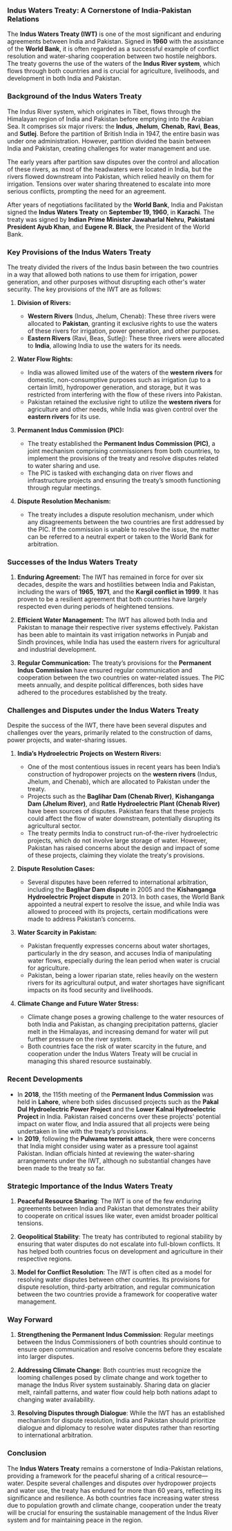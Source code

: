 ### **Indus Waters Treaty: A Cornerstone of India-Pakistan Relations**

The **Indus Waters Treaty (IWT)** is one of the most significant and enduring agreements between India and Pakistan. Signed in **1960** with the assistance of the **World Bank**, it is often regarded as a successful example of conflict resolution and water-sharing cooperation between two hostile neighbors. The treaty governs the use of the waters of the **Indus River system**, which flows through both countries and is crucial for agriculture, livelihoods, and development in both India and Pakistan.

### **Background of the Indus Waters Treaty**
The Indus River system, which originates in Tibet, flows through the Himalayan region of India and Pakistan before emptying into the Arabian Sea. It comprises six major rivers: the **Indus**, **Jhelum**, **Chenab**, **Ravi**, **Beas**, and **Sutlej**. Before the partition of British India in 1947, the entire basin was under one administration. However, partition divided the basin between India and Pakistan, creating challenges for water management and use.

The early years after partition saw disputes over the control and allocation of these rivers, as most of the headwaters were located in India, but the rivers flowed downstream into Pakistan, which relied heavily on them for irrigation. Tensions over water sharing threatened to escalate into more serious conflicts, prompting the need for an agreement.

After years of negotiations facilitated by the **World Bank**, India and Pakistan signed the **Indus Waters Treaty** on **September 19, 1960**, in **Karachi**. The treaty was signed by **Indian Prime Minister Jawaharlal Nehru**, **Pakistani President Ayub Khan**, and **Eugene R. Black**, the President of the World Bank.

### **Key Provisions of the Indus Waters Treaty**
The treaty divided the rivers of the Indus basin between the two countries in a way that allowed both nations to use them for irrigation, power generation, and other purposes without disrupting each other's water security. The key provisions of the IWT are as follows:

1. **Division of Rivers:**
   - **Western Rivers** (Indus, Jhelum, Chenab): These three rivers were allocated to **Pakistan**, granting it exclusive rights to use the waters of these rivers for irrigation, power generation, and other purposes.
   - **Eastern Rivers** (Ravi, Beas, Sutlej): These three rivers were allocated to **India**, allowing India to use the waters for its needs.

2. **Water Flow Rights:**
   - India was allowed limited use of the waters of the **western rivers** for domestic, non-consumptive purposes such as irrigation (up to a certain limit), hydropower generation, and storage, but it was restricted from interfering with the flow of these rivers into Pakistan.
   - Pakistan retained the exclusive right to utilize the **western rivers** for agriculture and other needs, while India was given control over the **eastern rivers** for its use.

3. **Permanent Indus Commission (PIC):**
   - The treaty established the **Permanent Indus Commission (PIC)**, a joint mechanism comprising commissioners from both countries, to implement the provisions of the treaty and resolve disputes related to water sharing and use.
   - The PIC is tasked with exchanging data on river flows and infrastructure projects and ensuring the treaty’s smooth functioning through regular meetings.

4. **Dispute Resolution Mechanism:**
   - The treaty includes a dispute resolution mechanism, under which any disagreements between the two countries are first addressed by the PIC. If the commission is unable to resolve the issue, the matter can be referred to a neutral expert or taken to the World Bank for arbitration.

### **Successes of the Indus Waters Treaty**
1. **Enduring Agreement:** The IWT has remained in force for over six decades, despite the wars and hostilities between India and Pakistan, including the wars of **1965**, **1971**, and the **Kargil conflict in 1999**. It has proven to be a resilient agreement that both countries have largely respected even during periods of heightened tensions.

2. **Efficient Water Management:** The IWT has allowed both India and Pakistan to manage their respective river systems effectively. Pakistan has been able to maintain its vast irrigation networks in Punjab and Sindh provinces, while India has used the eastern rivers for agricultural and industrial development.

3. **Regular Communication:** The treaty’s provisions for the **Permanent Indus Commission** have ensured regular communication and cooperation between the two countries on water-related issues. The PIC meets annually, and despite political differences, both sides have adhered to the procedures established by the treaty.

### **Challenges and Disputes under the Indus Waters Treaty**
Despite the success of the IWT, there have been several disputes and challenges over the years, primarily related to the construction of dams, power projects, and water-sharing issues.

1. **India’s Hydroelectric Projects on Western Rivers:**
   - One of the most contentious issues in recent years has been India’s construction of hydropower projects on the **western rivers** (Indus, Jhelum, and Chenab), which are allocated to Pakistan under the treaty. 
   - Projects such as the **Baglihar Dam (Chenab River)**, **Kishanganga Dam (Jhelum River)**, and **Ratle Hydroelectric Plant (Chenab River)** have been sources of disputes. Pakistan fears that these projects could affect the flow of water downstream, potentially disrupting its agricultural sector.
   - The treaty permits India to construct run-of-the-river hydroelectric projects, which do not involve large storage of water. However, Pakistan has raised concerns about the design and impact of some of these projects, claiming they violate the treaty's provisions.

2. **Dispute Resolution Cases:**
   - Several disputes have been referred to international arbitration, including the **Baglihar Dam dispute** in 2005 and the **Kishanganga Hydroelectric Project dispute** in 2013. In both cases, the World Bank appointed a neutral expert to resolve the issue, and while India was allowed to proceed with its projects, certain modifications were made to address Pakistan’s concerns.
   
3. **Water Scarcity in Pakistan:**
   - Pakistan frequently expresses concerns about water shortages, particularly in the dry season, and accuses India of manipulating water flows, especially during the lean period when water is crucial for agriculture.
   - Pakistan, being a lower riparian state, relies heavily on the western rivers for its agricultural output, and water shortages have significant impacts on its food security and livelihoods.

4. **Climate Change and Future Water Stress:**
   - Climate change poses a growing challenge to the water resources of both India and Pakistan, as changing precipitation patterns, glacier melt in the Himalayas, and increasing demand for water will put further pressure on the river system.
   - Both countries face the risk of water scarcity in the future, and cooperation under the Indus Waters Treaty will be crucial in managing this shared resource sustainably.

### **Recent Developments**
- In **2018**, the 115th meeting of the **Permanent Indus Commission** was held in **Lahore**, where both sides discussed projects such as the **Pakal Dul Hydroelectric Power Project** and the **Lower Kalnai Hydroelectric Project** in India. Pakistan raised concerns over these projects' potential impact on water flow, and India assured that all projects were being undertaken in line with the treaty’s provisions.
- In **2019**, following the **Pulwama terrorist attack**, there were concerns that India might consider using water as a pressure tool against Pakistan. Indian officials hinted at reviewing the water-sharing arrangements under the IWT, although no substantial changes have been made to the treaty so far.
  
### **Strategic Importance of the Indus Waters Treaty**
1. **Peaceful Resource Sharing**: The IWT is one of the few enduring agreements between India and Pakistan that demonstrates their ability to cooperate on critical issues like water, even amidst broader political tensions.
   
2. **Geopolitical Stability**: The treaty has contributed to regional stability by ensuring that water disputes do not escalate into full-blown conflicts. It has helped both countries focus on development and agriculture in their respective regions.

3. **Model for Conflict Resolution**: The IWT is often cited as a model for resolving water disputes between other countries. Its provisions for dispute resolution, third-party arbitration, and regular communication between the two countries provide a framework for cooperative water management.

### **Way Forward**
1. **Strengthening the Permanent Indus Commission**: Regular meetings between the Indus Commissioners of both countries should continue to ensure open communication and resolve concerns before they escalate into larger disputes.
   
2. **Addressing Climate Change**: Both countries must recognize the looming challenges posed by climate change and work together to manage the Indus River system sustainably. Sharing data on glacier melt, rainfall patterns, and water flow could help both nations adapt to changing water availability.
   
3. **Resolving Disputes through Dialogue**: While the IWT has an established mechanism for dispute resolution, India and Pakistan should prioritize dialogue and diplomacy to resolve water disputes rather than resorting to international arbitration.

### **Conclusion**
The **Indus Waters Treaty** remains a cornerstone of India-Pakistan relations, providing a framework for the peaceful sharing of a critical resource—water. Despite several challenges and disputes over hydropower projects and water use, the treaty has endured for more than 60 years, reflecting its significance and resilience. As both countries face increasing water stress due to population growth and climate change, cooperation under the treaty will be crucial for ensuring the sustainable management of the Indus River system and for maintaining peace in the region.